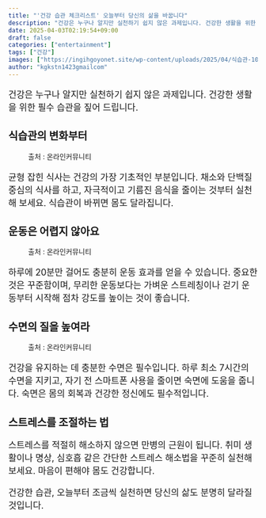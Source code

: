 ```yaml
---
title: "'건강 습관 체크리스트' 오늘부터 당신의 삶을 바꿉니다"
description: "건강은 누구나 알지만 실천하기 쉽지 않은 과제입니다. 건강한 생활을 위한 필수 습관을 짚어 드립니다."
date: 2025-04-03T02:19:54+09:00
draft: false
categories: ["entertainment"]
tags: ["건강"]
images: ["https://ingihgoyonet.site/wp-content/uploads/2025/04/식습관-1024x819.jpg", "https://ingihgoyonet.site/wp-content/uploads/2025/04/하루걷기-1024x683.jpg", "https://ingihgoyonet.site/wp-content/uploads/2025/04/수면의질-1024x683.jpg"]
author: "kgkstn1423gmailcom"
---
```


<p style="font-size:18px">건강은 누구나 알지만 실천하기 쉽지 않은 과제입니다. 건강한 생활을 위한 필수 습관을 짚어 드립니다.</p> <h2 >식습관의 변화부터</h2> <figure ><img src="https://ingihgoyonet.site/wp-content/uploads/2025/04/식습관-1024x819.jpg" alt="" style="aspect-ratio:16/9;object-fit:cover"/><figcaption >출처 : 온라인커뮤니티</figcaption></figure> <p style="font-size:18px">균형 잡힌 식사는 건강의 가장 기초적인 부분입니다. 채소와 단백질 중심의 식사를 하고, 자극적이고 기름진 음식을 줄이는 것부터 실천해 보세요. 식습관이 바뀌면 몸도 달라집니다.</p> <h2 >운동은 어렵지 않아요</h2> <figure ><img src="https://ingihgoyonet.site/wp-content/uploads/2025/04/하루걷기-1024x683.jpg" alt="" style="aspect-ratio:16/9;object-fit:cover"/><figcaption >출처 : 온라인커뮤니티</figcaption></figure> <p style="font-size:18px">하루에 20분만 걸어도 충분히 운동 효과를 얻을 수 있습니다. 중요한 것은 꾸준함이며, 무리한 운동보다는 가벼운 스트레칭이나 걷기 운동부터 시작해 점차 강도를 높이는 것이 좋습니다.</p> <h2 >수면의 질을 높여라</h2> <figure ><img src="https://ingihgoyonet.site/wp-content/uploads/2025/04/수면의질-1024x683.jpg" alt="" style="aspect-ratio:16/9;object-fit:cover"/><figcaption >출처 : 온라인커뮤니티</figcaption></figure> <p style="font-size:18px">건강을 유지하는 데 충분한 수면은 필수입니다. 하루 최소 7시간의 수면을 지키고, 자기 전 스마트폰 사용을 줄이면 숙면에 도움을 줍니다. 숙면은 몸의 회복과 건강한 정신에도 필수적입니다.</p> <h2 >스트레스를 조절하는 법</h2> <p style="font-size:18px">스트레스를 적절히 해소하지 않으면 만병의 근원이 됩니다. 취미 생활이나 명상, 심호흡 같은 간단한 스트레스 해소법을 꾸준히 실천해 보세요. 마음이 편해야 몸도 건강합니다.</p> <p style="font-size:18px">건강한 습관, 오늘부터 조금씩 실천하면 당신의 삶도 분명히 달라질 것입니다.</p>